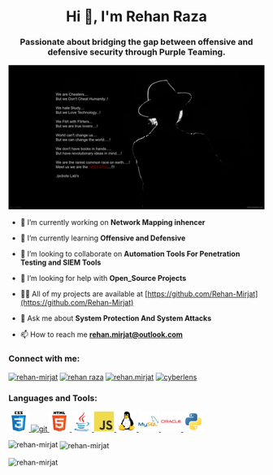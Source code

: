 <h1 align="center">Hi 👋, I'm Rehan Raza</h1>
<h3 align="center">Passionate about bridging the gap between offensive and defensive security through Purple Teaming.</h3>

<img src="480531.png" alt="FrontImage">



- 🔭 I’m currently working on **Network Mapping inhencer**

- 🌱 I’m currently learning **Offensive and Defensive**

- 👯 I’m looking to collaborate on **Automation Tools For Penetration Testing and SIEM Tools**

- 🤝 I’m looking for help with **Open_Source Projects**

- 👨‍💻 All of my projects are available at [https://github.com/Rehan-Mirjat](https://github.com/Rehan-Mirjat)

- 💬 Ask me about **System Protection And System Attacks**

- 📫 How to reach me **rehan.mirjat@outlook.com**

<h3 align="left">Connect with me:</h3>
<p align="left">
<a href="https://linkedin.com/in/rehan-mirjat" target="blank"><img align="center" src="https://raw.githubusercontent.com/rahuldkjain/github-profile-readme-generator/master/src/images/icons/Social/linked-in-alt.svg" alt="rehan-mirjat" height="30" width="40" /></a>
<a href="https://fb.com/rehan raza" target="blank"><img align="center" src="https://raw.githubusercontent.com/rahuldkjain/github-profile-readme-generator/master/src/images/icons/Social/facebook.svg" alt="rehan raza" height="30" width="40" /></a>
<a href="https://instagram.com/rehan.mirjat" target="blank"><img align="center" src="https://raw.githubusercontent.com/rahuldkjain/github-profile-readme-generator/master/src/images/icons/Social/instagram.svg" alt="rehan.mirjat" height="30" width="40" /></a>
<a href="https://www.youtube.com/c/cyberlens" target="blank"><img align="center" src="https://raw.githubusercontent.com/rahuldkjain/github-profile-readme-generator/master/src/images/icons/Social/youtube.svg" alt="cyberlens" height="30" width="40" /></a>
</p>

<h3 align="left">Languages and Tools:</h3>
<p align="left"> <a href="https://www.w3schools.com/css/" target="_blank" rel="noreferrer"> <img src="https://raw.githubusercontent.com/devicons/devicon/master/icons/css3/css3-original-wordmark.svg" alt="css3" width="40" height="40"/> </a> <a href="https://git-scm.com/" target="_blank" rel="noreferrer"> <img src="https://www.vectorlogo.zone/logos/git-scm/git-scm-icon.svg" alt="git" width="40" height="40"/> </a> <a href="https://www.w3.org/html/" target="_blank" rel="noreferrer"> <img src="https://raw.githubusercontent.com/devicons/devicon/master/icons/html5/html5-original-wordmark.svg" alt="html5" width="40" height="40"/> </a> <a href="https://www.java.com" target="_blank" rel="noreferrer"> <img src="https://raw.githubusercontent.com/devicons/devicon/master/icons/java/java-original.svg" alt="java" width="40" height="40"/> </a> <a href="https://developer.mozilla.org/en-US/docs/Web/JavaScript" target="_blank" rel="noreferrer"> <img src="https://raw.githubusercontent.com/devicons/devicon/master/icons/javascript/javascript-original.svg" alt="javascript" width="40" height="40"/> </a> <a href="https://www.linux.org/" target="_blank" rel="noreferrer"> <img src="https://raw.githubusercontent.com/devicons/devicon/master/icons/linux/linux-original.svg" alt="linux" width="40" height="40"/> </a> <a href="https://www.mysql.com/" target="_blank" rel="noreferrer"> <img src="https://raw.githubusercontent.com/devicons/devicon/master/icons/mysql/mysql-original-wordmark.svg" alt="mysql" width="40" height="40"/> </a> <a href="https://www.oracle.com/" target="_blank" rel="noreferrer"> <img src="https://raw.githubusercontent.com/devicons/devicon/master/icons/oracle/oracle-original.svg" alt="oracle" width="40" height="40"/> </a> <a href="https://www.python.org" target="_blank" rel="noreferrer"> <img src="https://raw.githubusercontent.com/devicons/devicon/master/icons/python/python-original.svg" alt="python" width="40" height="40"/> </a> </p>

<p><img align="left" src="https://github-readme-stats.vercel.app/api/top-langs?username=rehan-mirjat&show_icons=true&locale=en&layout=compact" alt="rehan-mirjat" /></p>

<p>&nbsp;<img align="center" src="https://github-readme-stats.vercel.app/api?username=rehan-mirjat&show_icons=true&locale=en" alt="rehan-mirjat" /></p>

<p><img align="center" src="https://github-readme-streak-stats.herokuapp.com/?user=rehan-mirjat&" alt="rehan-mirjat" /></p>

